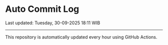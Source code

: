 # Auto Commit Log

Last updated: Tuesday, 30-09-2025 18:11 WIB

---

This repository is automatically updated every hour using GitHub Actions.
